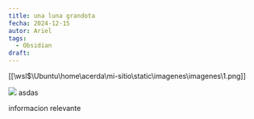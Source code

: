```yaml
---
title: una luna grandota
fecha: 2024-12-15
autor: Ariel
tags:
  - Obsidian
draft:
---
```

[[\\wsl$\Ubuntu\home\acerda\mi-sitio\static\imagenes\imagenes\1.png]]

![](\\wsl$\Ubuntu\home\acerda\mi-sitio\static\imagenes\imagenes\1.png)
asdas



informacion relevante
